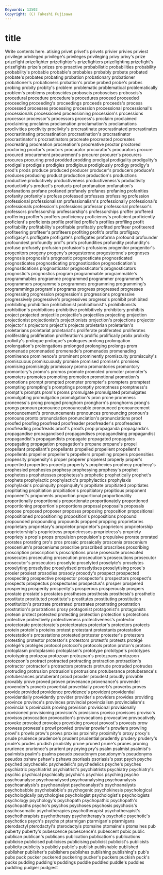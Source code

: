 ```yaml
---
Keywords: 13502 
Copyright: (C) Takeshi Fujisawa
---
```


# title

Write contents here.
atising privet privet's privets privier privies priviest
privilege privileged privilege's privileges privileging privy privy's prize prizefight prizefighter
prizefighter's prizefighters prizefighting prizefight's prizefights prize's prizes pro proactive probabilistic
probabilities probability probability's probable probable's probables probably probate probated probate's
probates probating probation probationary probationer probationer's probationers probation's probe probed
probe's probes probing probity probity's problem problematic problematical problematically problem's
problems proboscides proboscis proboscises proboscis's procedural procedure procedure's procedures proceed
proceeded proceeding proceeding's proceedings proceeds proceeds's process processed processes processing
procession processional processional's processionals processioned processioning procession's processions processor processor's
processors process's proclaim proclaimed proclaiming proclaims proclamation proclamation's proclamations proclivities
proclivity proclivity's procrastinate procrastinated procrastinates procrastinating procrastination procrastination's procrastinator procrastinator's
procrastinators procreate procreated procreates procreating procreation procreation's procreative proctor proctored
proctoring proctor's proctors procurator procurator's procurators procure procured procurement procurement's
procurer procurer's procurers procures procuring prod prodded prodding prodigal prodigality
prodigality's prodigal's prodigals prodigies prodigious prodigiously prodigy prodigy's prod's prods
produce produced producer producer's producers produce's produces producing product production
production's productions productive productively productiveness productiveness's productivity productivity's product's products
prof profanation profanation's profanations profane profaned profanely profanes profaning profanities
profanity profanity's profess professed professes professing profession professional professionalism professionalism's
professionally professional's professionals profession's professions professor professorial professor's professors professorship
professorship's professorships proffer proffered proffering proffer's proffers proficiency proficiency's proficient
proficiently proficient's proficients profile profiled profile's profiles profiling profit profitability
profitability's profitable profitably profited profiteer profiteered profiteering profiteer's profiteers profiting
profit's profits profligacy profligacy's profligate profligate's profligates proforma profound profounder
profoundest profoundly prof's profs profundities profundity profundity's profuse profusely profusion
profusion's profusions progenitor progenitor's progenitors progeny progeny's progesterone progesterone's prognoses
prognosis prognosis's prognostic prognosticate prognosticated prognosticates prognosticating prognostication prognostication's prognostications
prognosticator prognosticator's prognosticators prognostic's prognostics program programmable programmable's programmables programme
programmed programmer programmer's programmers programme's programmes programming programming's programmings program's
programs progress progressed progresses progressing progression progression's progressions progressive progressively
progressive's progressives progress's prohibit prohibited prohibiting prohibition prohibitionist prohibitionist's prohibitionists
prohibition's prohibitions prohibitive prohibitively prohibitory prohibits project projected projectile projectile's
projectiles projecting projection projectionist projectionist's projectionists projection's projections projector projector's
projectors project's projects proletarian proletarian's proletarians proletariat proletariat's proliferate proliferated
proliferates proliferating proliferation proliferation's prolific prolifically prolix prolixity prolixity's prologue
prologue's prologues prolong prolongation prolongation's prolongations prolonged prolonging prolongs prom
promenade promenaded promenade's promenades promenading prominence prominence's prominent prominently promiscuity
promiscuity's promiscuous promiscuously promise promised promise's promises promising promisingly promissory
promo promontories promontory promontory's promo's promos promote promoted promoter promoter's
promoters promotes promoting promotion promotional promotion's promotions prompt prompted prompter
prompter's prompters promptest prompting prompting's promptings promptly promptness promptness's prompt's
prompts prom's proms promulgate promulgated promulgates promulgating promulgation promulgation's pron
prone proneness proneness's prong pronged pronghorn pronghorn's pronghorns prong's prongs
pronoun pronounce pronounceable pronounced pronouncement pronouncement's pronouncements pronounces pronouncing pronoun's
pronouns pronto pronunciation pronunciation's pronunciations proof proofed proofing proofread proofreader
proofreader's proofreaders proofreading proofreads proof's proofs prop propaganda propaganda's propagandise
propagandised propagandises propagandising propagandist propagandist's propagandists propagate propagated propagates propagating
propagation propagation's propane propane's propel propellant propellant's propellants propelled propellent
propellent's propellents propeller propeller's propellers propelling propels propensities propensity propensity's
proper properer properest properly proper's propertied properties property property's prophecies
prophecy prophecy's prophesied prophesies prophesy prophesying prophesy's prophet prophetess prophetesses
prophetess's prophetic prophetically prophet's prophets prophylactic prophylactic's prophylactics prophylaxis prophylaxis's
propinquity propinquity's propitiate propitiated propitiates propitiating propitiation propitiation's propitiatory propitious
proponent proponent's proponents proportion proportional proportionality proportionally proportionals proportionate proportionately
proportioned proportioning proportion's proportions proposal proposal's proposals propose proposed proposer
proposes proposing proposition propositional propositioned propositioning proposition's propositions propound propounded
propounding propounds propped propping proprietaries proprietary proprietary's proprietor proprietor's proprietors
proprietorship proprietorship's proprietress proprietresses proprietress's propriety propriety's prop's props propulsion
propulsion's propulsive prorate prorated prorates prorating pro's pros prosaic prosaically
proscenia proscenium proscenium's prosceniums proscribe proscribed proscribes proscribing proscription proscription's
proscriptions prose prosecute prosecuted prosecutes prosecuting prosecution prosecution's prosecutions prosecutor
prosecutor's prosecutors proselyte proselyted proselyte's proselytes proselyting proselytise proselytised proselytises
proselytising prose's prosier prosiest prosodies prosody prosody's prospect prospected prospecting
prospective prospector prospector's prospectors prospect's prospects prospectus prospectuses prospectus's prosper
prospered prospering prosperity prosperity's prosperous prosperously prospers prostate prostate's prostates
prostheses prosthesis prosthesis's prosthetic prostitute prostituted prostitute's prostitutes prostituting prostitution
prostitution's prostrate prostrated prostrates prostrating prostration prostration's prostrations prosy protagonist
protagonist's protagonists protean protect protected protecting protection protection's protections protective
protectively protectiveness protectiveness's protector protectorate protectorate's protectorates protector's protectors protects
protein protein's proteins protest protestant protestants protestation protestation's protestations protested
protester protester's protesters protesting protestor protestor's protestors protest's protests protégé
protégé's protégés protocol protocol's protocols proton proton's protons protoplasm protoplasmic
protoplasm's prototype prototype's prototypes prototyping protozoa protozoan protozoan's protozoans protozoon
protozoon's protract protracted protracting protraction protraction's protractor protractor's protractors protracts
protrude protruded protrudes protruding protrusion protrusion's protrusions protuberance protuberance's protuberances
protuberant proud prouder proudest proudly provable provably prove proved proven
provenance provenance's provender provender's proverb proverbial proverbially proverb's proverbs proves
provide provided providence providence's provident providential providentially providently provider provider's
providers provides providing province province's provinces provincial provincialism provincialism's provincial's
provincials proving provision provisional provisionally provisioned provisioning provision's provisions proviso
provisoes proviso's provisos provocation provocation's provocations provocative provocatively provoke provoked
provokes provoking provost provost's provosts prow prowess prowess's prowl prowled
prowler prowler's prowlers prowling prowl's prowls prow's prows proxies proximity
proximity's proxy proxy's prude prudence prudence's prudent prudential prudently prudery
prudery's prude's prudes prudish prudishly prune pruned prune's prunes pruning
prurience prurience's prurient pry prying pry's psalm psalmist psalmist's psalmists
psalm's psalms pseudo pseudonym pseudonym's pseudonyms pseudos pshaw pshaw's pshaws
psoriasis psoriasis's psst psych psyche psyched psychedelic psychedelic's psychedelics psyche's
psyches psychiatric psychiatrist psychiatrist's psychiatrists psychiatry psychiatry's psychic psychical psychically
psychic's psychics psyching psycho psychoanalyse psychoanalysed psychoanalysing psychoanalysis psychoanalysis's psychoanalyst
psychoanalyst's psychoanalysts psychobabble psychobabble's psychogenic psychokinesis psychological psychologically psychologies psychologist
psychologist's psychologists psychology psychology's psychopath psychopathic psychopath's psychopaths psycho's psychos
psychoses psychosis psychosis's psychosomatic psychotherapies psychotherapist psychotherapist's psychotherapists psychotherapy psychotherapy's
psychotic psychotic's psychotics psych's psychs pt ptarmigan ptarmigan's ptarmigans pterodactyl
pterodactyl's pterodactyls ptomaine ptomaine's ptomaines pub puberty puberty's pubescence pubescence's
pubescent pubic public publican publican's publicans publication publication's publications publicise
publicised publicises publicising publicist publicist's publicists publicity publicity's publicly public's
publish publishable published publisher publisher's publishers publishes publishing publishing's pub's
pubs puck pucker puckered puckering pucker's puckers puckish puck's pucks
pudding pudding's puddings puddle puddled puddle's puddles puddling pudgier pudgiest
